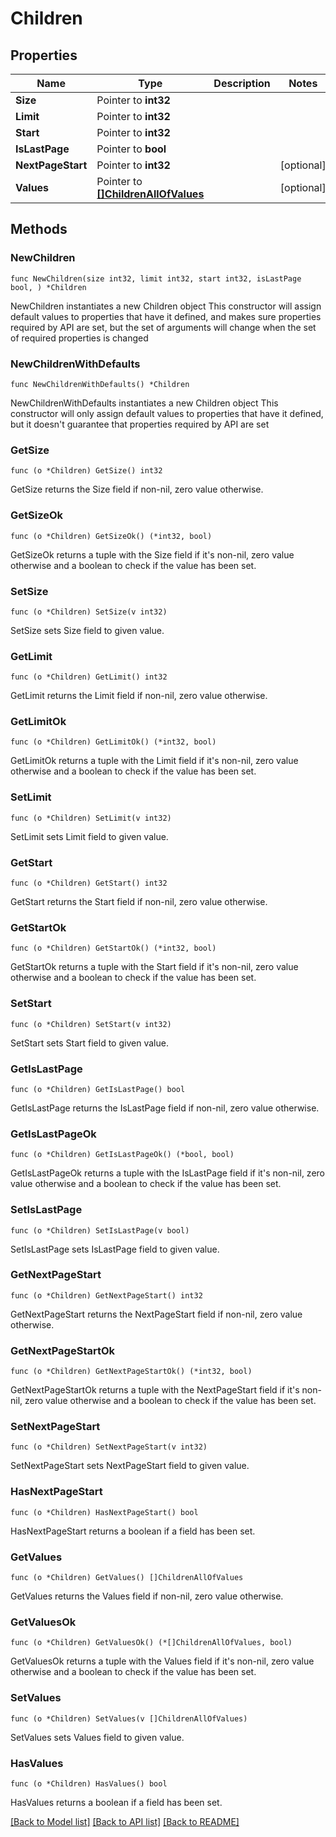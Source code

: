 # Children

## Properties

Name | Type | Description | Notes
------------ | ------------- | ------------- | -------------
**Size** | Pointer to **int32** |  | 
**Limit** | Pointer to **int32** |  | 
**Start** | Pointer to **int32** |  | 
**IsLastPage** | Pointer to **bool** |  | 
**NextPageStart** | Pointer to **int32** |  | [optional] 
**Values** | Pointer to [**[]ChildrenAllOfValues**](children_allOf_values.md) |  | [optional] 

## Methods

### NewChildren

`func NewChildren(size int32, limit int32, start int32, isLastPage bool, ) *Children`

NewChildren instantiates a new Children object
This constructor will assign default values to properties that have it defined,
and makes sure properties required by API are set, but the set of arguments
will change when the set of required properties is changed

### NewChildrenWithDefaults

`func NewChildrenWithDefaults() *Children`

NewChildrenWithDefaults instantiates a new Children object
This constructor will only assign default values to properties that have it defined,
but it doesn't guarantee that properties required by API are set

### GetSize

`func (o *Children) GetSize() int32`

GetSize returns the Size field if non-nil, zero value otherwise.

### GetSizeOk

`func (o *Children) GetSizeOk() (*int32, bool)`

GetSizeOk returns a tuple with the Size field if it's non-nil, zero value otherwise
and a boolean to check if the value has been set.

### SetSize

`func (o *Children) SetSize(v int32)`

SetSize sets Size field to given value.


### GetLimit

`func (o *Children) GetLimit() int32`

GetLimit returns the Limit field if non-nil, zero value otherwise.

### GetLimitOk

`func (o *Children) GetLimitOk() (*int32, bool)`

GetLimitOk returns a tuple with the Limit field if it's non-nil, zero value otherwise
and a boolean to check if the value has been set.

### SetLimit

`func (o *Children) SetLimit(v int32)`

SetLimit sets Limit field to given value.


### GetStart

`func (o *Children) GetStart() int32`

GetStart returns the Start field if non-nil, zero value otherwise.

### GetStartOk

`func (o *Children) GetStartOk() (*int32, bool)`

GetStartOk returns a tuple with the Start field if it's non-nil, zero value otherwise
and a boolean to check if the value has been set.

### SetStart

`func (o *Children) SetStart(v int32)`

SetStart sets Start field to given value.


### GetIsLastPage

`func (o *Children) GetIsLastPage() bool`

GetIsLastPage returns the IsLastPage field if non-nil, zero value otherwise.

### GetIsLastPageOk

`func (o *Children) GetIsLastPageOk() (*bool, bool)`

GetIsLastPageOk returns a tuple with the IsLastPage field if it's non-nil, zero value otherwise
and a boolean to check if the value has been set.

### SetIsLastPage

`func (o *Children) SetIsLastPage(v bool)`

SetIsLastPage sets IsLastPage field to given value.


### GetNextPageStart

`func (o *Children) GetNextPageStart() int32`

GetNextPageStart returns the NextPageStart field if non-nil, zero value otherwise.

### GetNextPageStartOk

`func (o *Children) GetNextPageStartOk() (*int32, bool)`

GetNextPageStartOk returns a tuple with the NextPageStart field if it's non-nil, zero value otherwise
and a boolean to check if the value has been set.

### SetNextPageStart

`func (o *Children) SetNextPageStart(v int32)`

SetNextPageStart sets NextPageStart field to given value.

### HasNextPageStart

`func (o *Children) HasNextPageStart() bool`

HasNextPageStart returns a boolean if a field has been set.

### GetValues

`func (o *Children) GetValues() []ChildrenAllOfValues`

GetValues returns the Values field if non-nil, zero value otherwise.

### GetValuesOk

`func (o *Children) GetValuesOk() (*[]ChildrenAllOfValues, bool)`

GetValuesOk returns a tuple with the Values field if it's non-nil, zero value otherwise
and a boolean to check if the value has been set.

### SetValues

`func (o *Children) SetValues(v []ChildrenAllOfValues)`

SetValues sets Values field to given value.

### HasValues

`func (o *Children) HasValues() bool`

HasValues returns a boolean if a field has been set.


[[Back to Model list]](../README.md#documentation-for-models) [[Back to API list]](../README.md#documentation-for-api-endpoints) [[Back to README]](../README.md)


